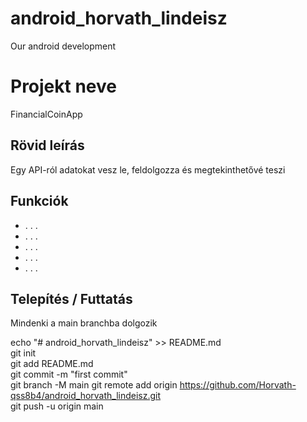 # android_horvath_lindeisz
Our android development
# Projekt neve
FinancialCoinApp

## Rövid leírás
Egy API-ról adatokat vesz le, feldolgozza és megtekinthetővé teszi

## Funkciók
- . . .  <!-- Funkció 1 -->
- . . .  <!-- Funkció 2 -->
- . . .  <!-- Funkció 3 -->
- . . .  <!-- Funkció 4 (ha van) -->
- . . .  <!-- Funkció 5 (ha van) -->

## Telepítés / Futtatás

Mindenki a main branchba dolgozik

echo "# android_horvath_lindeisz" >> README.md  
git init  
git add README.md  
git commit -m "first commit"  
git branch -M main
git remote add origin https://github.com/Horvath-qss8b4/android_horvath_lindeisz.git  
git push -u origin main
